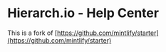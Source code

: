 # Hierarch.io - Help Center

This is a fork of [https://github.com/mintlify/starter](https://github.com/mintlify/starter)